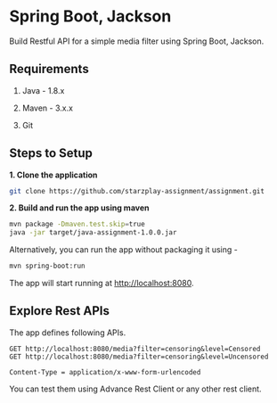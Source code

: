 # Spring Boot, Jackson

Build Restful API for a simple media filter using Spring Boot, Jackson.

## Requirements

1. Java - 1.8.x

2. Maven - 3.x.x

3. Git


## Steps to Setup

**1. Clone the application**

```bash
git clone https://github.com/starzplay-assignment/assignment.git
```


**2. Build and run the app using maven**

```bash
mvn package -Dmaven.test.skip=true
java -jar target/java-assignment-1.0.0.jar
```

Alternatively, you can run the app without packaging it using -

```bash
mvn spring-boot:run
```

The app will start running at <http://localhost:8080>.

## Explore Rest APIs

The app defines following APIs.
	
    GET http://localhost:8080/media?filter=censoring&level=Censored 
    GET http://localhost:8080/media?filter=censoring&level=Uncensored
    
    Content-Type = application/x-www-form-urlencoded

You can test them using Advance Rest Client or any other rest client.


